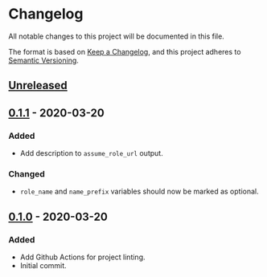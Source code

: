 # Changelog

All notable changes to this project will be documented in this file.

The format is based on [Keep a Changelog](https://keepachangelog.com/en/1.0.0/),
and this project adheres to [Semantic Versioning](https://semver.org/spec/v2.0.0.html).

## [Unreleased]

## [0.1.1] - 2020-03-20

### Added

- Add description to `assume_role_url` output.

### Changed

- `role_name` and `name_prefix` variables should now be marked as optional.

## [0.1.0] - 2020-03-20

### Added

- Add Github Actions for project linting.
- Initial commit.

[unreleased]: https://github.com/CoffeeAndCode/terraform-aws-vendor-access/compare/v0.1.1...HEAD
[0.1.1]: https://github.com/CoffeeAndCode/terraform-aws-vendor-access/releases/tag/v0.1.1
[0.1.0]: https://github.com/CoffeeAndCode/terraform-aws-vendor-access/releases/tag/v0.1.0
